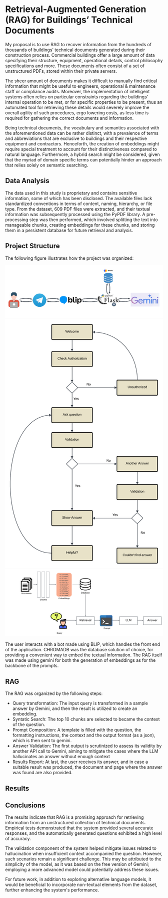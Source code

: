 # Retrieval-Augmented Generation (RAG) for Buildings’ Technical Documents
My proposal is to use RAG to recover information from the hundreds of thousands of buildings’ technical documents generated during their construction process. Commercial buildings offer a large amount of data specifying their structure, equipment, operational details, control philosophy specifications and more. These documents often consist of a set of unstructured PDFs, stored within their private servers.

The sheer amount of documents makes it difficult to manually find critical information that might be useful to engineers, operational & maintenance staff or compliance audits. Moreover, the implementation of intelligent systems often relies on particular constraints regarding the buildings’ internal operation to be met, or for specific properties to be present, thus an automated tool for retrieving these details would severely improve the overall agility of such procedures, ergo lowering costs, as less time is required for gathering the correct documents and information.

Being technical documents, the vocabulary and semantics associated with the aforementioned data can be rather distinct, with a prevalence of terms and abbreviations that are exclusive to buildings and their respective equipment and contractors. Henceforth, the creation of embeddings might require special treatment to account for their distinctiveness compared to natural language. Furthermore, a hybrid search might be considered, given that the myriad of domain specific terms can potentially hinder an approach that relies solely on semantic searching.


## Data Analysis
The data used in this study is proprietary and contains sensitive information, some of which has been disclosed. The available files lack standardized conventions in terms of content, naming, hierarchy, or file type. From the dataset, 609 PDF files were extracted, and their textual information was subsequently processed using the PyPDF library. A pre-processing step was then performed, which involved splitting the text into manageable chunks, creating embeddings for these chunks, and storing them in a persistent database for future retrieval and analysis.

## Project Structure
The following figure illustrates how the project was organized:

![Project Structure](img/Estrutura-Projeto-RAG.png)
![Bot Structure](img/Estrutura-Bot-RAG.png)
![RAG Structure](img/Estrutura-Basica-RAG.png)

The user interacts with a bot made using BLIP, which handles the front end of the application.
CHROMADB was the database solution of choice, for providing a convenient way to embed the textual information.
The RAG itself was made using gemini for both the generation of embeddings as for the backbone of the prompts.

## RAG
The RAG was organized by the following steps:
* Query transformation: The input query is transformed in a sample answer by Gemini, and then the result is utilized to create an embedding.
* Syntatic Search: The top 10 chunks are selected to became the context of the question.
* Prompt Composition: A template is filled with the question, the formatting instructions, the context and the output format (as a json), which is then sent to gemini.
* Answer Validation: The first output is scrutinized to assess its validity by another API call to Gemini, aiming to mitigate the cases where the LLM hallucinates an answer without enough context
* Results Report: At last, the user receives its answer, and in case a suitable result was produced, the document and page where the answer was found are also provided.

## Results


## Conclusions
The results indicate that RAG is a promising approach for retrieving information from an unstructured collection of technical documents. Empirical tests demonstrated that the system provided several accurate responses, and the automatically generated questions exhibited a high level of accuracy.

The validation component of the system helped mitigate issues related to hallucination when insufficient context accompanied the question. However, such scenarios remain a significant challenge. This may be attributed to the simplicity of the model, as it was based on the free version of Gemini; employing a more advanced model could potentially address these issues.

For future work, in addition to exploring alternative language models, it would be beneficial to incorporate non-textual elements from the dataset, further enhancing the system's performance.
